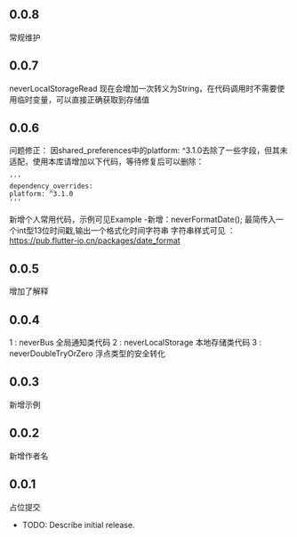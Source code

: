 ## 0.0.8

常规维护


## 0.0.7

neverLocalStorageRead 现在会增加一次转义为String，在代码调用时不需要使用临时变量，可以直接正确获取到存储值


## 0.0.6

问题修正：
    因shared_preferences中的platform: ^3.1.0去除了一些字段，但其未适配，使用本库请增加以下代码，等待修复后可以删除：

    '''
    dependency_overrides:
    platform: ^3.1.0
    '''

新增个人常用代码，示例可见Example
    -新增：neverFormatDate();
        最简传入一个int型13位时间戳,输出一个格式化时间字符串
    字符串样式可见 ： https://pub.flutter-io.cn/packages/date_format
    



## 0.0.5 

增加了解释


## 0.0.4

1 : neverBus             全局通知类代码
2 : neverLocalStorage    本地存储类代码
3 : neverDoubleTryOrZero 浮点类型的安全转化

## 0.0.3

新增示例

## 0.0.2

新增作者名

## 0.0.1

占位提交

* TODO: Describe initial release.
